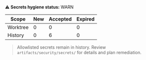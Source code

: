 ⚠️ **Secrets hygiene status:** WARN

| Scope | New | Accepted | Expired |
| --- | --- | --- | --- |
| Worktree | 0 | 0 | 0 |
| History | 0 | 6 | 0 |

> Allowlisted secrets remain in history. Review `artifacts/security/secrets/` for details and plan remediation.
